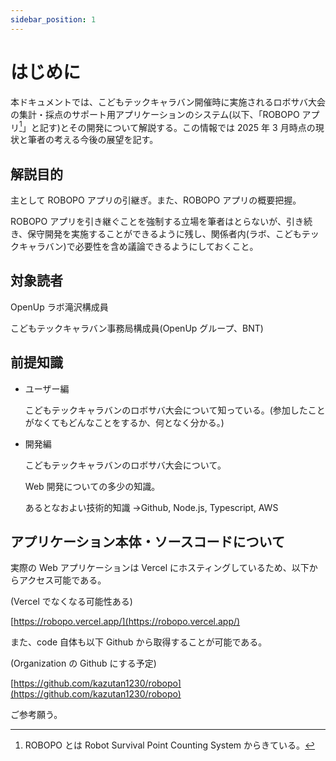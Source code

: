 ```yaml
---
sidebar_position: 1
---
```


# はじめに

本ドキュメントでは、こどもテックキャラバン開催時に実施されるロボサバ大会の集計・採点のサポート用アプリケーションのシステム(以下、「ROBOPO アプリ[^1]」と記す)とその開発について解説する。この情報では 2025 年 3 月時点の現状と筆者の考える今後の展望を記す。

## 解説目的

主として ROBOPO アプリの引継ぎ。また、ROBOPO アプリの概要把握。

ROBOPO アプリを引き継ぐことを強制する立場を筆者はとらないが、引き続き、保守開発を実施することができるように残し、関係者内(ラボ、こどもテックキャラバン)で必要性を含め議論できるようにしておくこと。

## 対象読者

OpenUp ラボ滝沢構成員

こどもテックキャラバン事務局構成員(OpenUp グループ、BNT)

## 前提知識

- ユーザー編

  こどもテックキャラバンのロボサバ大会について知っている。(参加したことがなくてもどんなことをするか、何となく分かる。)

- 開発編

  こどもテックキャラバンのロボサバ大会について。

  Web 開発についての多少の知識。

  あるとなおよい技術的知識 →Github, Node.js, Typescript, AWS

## アプリケーション本体・ソースコードについて

実際の Web アプリケーションは Vercel にホスティングしているため、以下からアクセス可能である。

(Vercel でなくなる可能性ある)

[https://robopo.vercel.app/](https://robopo.vercel.app/)

また、code 自体も以下 Github から取得することが可能である。

(Organization の Github にする予定)

[https://github.com/kazutan1230/robopo](https://github.com/kazutan1230/robopo)

[^1]: ROBOPO とは Robot Survival Point Counting System からきている。

ご参考願う。
